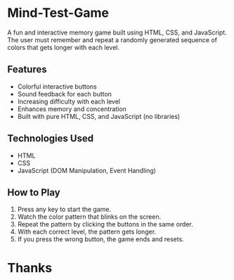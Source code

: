 # Mind-Test-Game
A fun and interactive memory game built using HTML, CSS, and JavaScript. The user must remember and repeat a randomly generated sequence of colors that gets longer with each level.

##  Features

-  Colorful interactive buttons  
-  Sound feedback for each button  
-  Increasing difficulty with each level  
-  Enhances memory and concentration  
-  Built with pure HTML, CSS, and JavaScript (no libraries)

##  Technologies Used

- HTML  
- CSS  
- JavaScript (DOM Manipulation, Event Handling)

##  How to Play

1. Press any key to start the game.  
2. Watch the color pattern that blinks on the screen.  
3. Repeat the pattern by clicking the buttons in the same order.  
4. With each correct level, the pattern gets longer.  
5. If you press the wrong button, the game ends and resets.

# Thanks